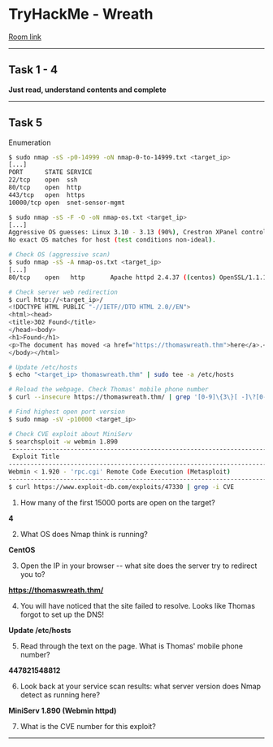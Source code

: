 # TryHackMe - Wreath

[Room link](https://tryhackme.com/room/wreath)

--- 

 ## Task 1 - 4
  
**Just read, understand contents and complete**

--- 

## Task 5

Enumeration 

```bash
$ sudo nmap -sS -p0-14999 -oN nmap-0-to-14999.txt <target_ip>
[...]
PORT      STATE SERVICE
22/tcp    open  ssh
80/tcp    open  http
443/tcp   open  https
10000/tcp open  snet-sensor-mgmt

$ sudo nmap -sS -F -O -oN nmap-os.txt <target_ip>
[...]
Aggressive OS guesses: Linux 3.10 - 3.13 (90%), Crestron XPanel control system (90%), ASUS RT-N56U WAP (Linux 3.4) (87%), Linux 3.1 (87%), Linux 3.16 (87%), Linux 3.2 (87%), HP P2000 G3 NAS device (87%), AXIS 210A or 211 Network Camera (Linux 2.6.17) (87%), Adtran 424RG FTTH gateway (86%), Linux 2.6.32 (86%)
No exact OS matches for host (test conditions non-ideal).

# Check OS (aggressive scan)
$ sudo nmap -sS -A nmap-os.txt <target_ip>
[...]
80/tcp    open   http       Apache httpd 2.4.37 ((centos) OpenSSL/1.1.1c)

# Check server web redirection
$ curl http://<target_ip>/                                                                          
<!DOCTYPE HTML PUBLIC "-//IETF//DTD HTML 2.0//EN">
<html><head>
<title>302 Found</title>
</head><body>
<h1>Found</h1>
<p>The document has moved <a href="https://thomaswreath.thm">here</a>.</p>
</body></html>

# Update /etc/hosts
$ echo "<target_ip> thomaswreath.thm" | sudo tee -a /etc/hosts 

# Reload the webpage. Check Thomas' mobile phone number
$ curl --insecure https://thomaswreath.thm/ | grep '[0-9]\{3\}[ -]\?[0-9]\{3\}[ -]\?[0-9]\{4\}'

# Find highest open port version
$ sudo nmap -sV -p10000 <target_ip>

# Check CVE exploit about MiniServ
$ searchsploit -w webmin 1.890
------------------------------------------------------------------------------------------------------------------------------------ --------------------------------------------
 Exploit Title                                                                                                                      |  URL
------------------------------------------------------------------------------------------------------------------------------------ --------------------------------------------
Webmin < 1.920 - 'rpc.cgi' Remote Code Execution (Metasploit)                                                                       | https://www.exploit-db.com/exploits/47330
------------------------------------------------------------------------------------------------------------------------------------ --------------------------------------------
$ curl https://www.exploit-db.com/exploits/47330 | grep -i CVE
```

1. How many of the first 15000 ports are open on the target?

**4**

2. What OS does Nmap think is running?

**CentOS**

3. Open the IP in your browser -- what site does the server try to redirect you to?

**https://thomaswreath.thm/**

4. You will have noticed that the site failed to resolve. Looks like Thomas forgot to set up the DNS!

**Update /etc/hosts**

5. Read through the text on the page. What is Thomas' mobile phone number?

**447821548812**

6. Look back at your service scan results: what server version does Nmap detect as running here?

**MiniServ 1.890 (Webmin httpd)**

7. What is the CVE number for this exploit?

****
